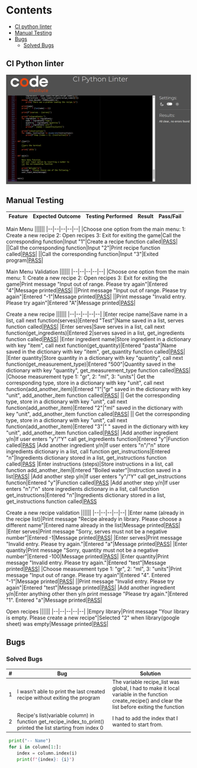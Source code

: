 # Contents 

* [CI python linter](#jshint)
* [Manual Testing](#manual-testing)
* [Bugs](#bugs)
  * [Solved Bugs](#solved-bugs)

## CI Python linter
![](/documentation/images/testing/pep8_linter.png)

## Manual Testing

|Feature|Expected Outcome|Testing Performed|Result|Pass/Fail|
|--|--|--|--|--|

Main Menu
||||||
|--|--|--|--|--|
|Choose one option from the main menu: 1: Create a new recipe 2: Open recipes 3: Exit for exiting the game|Call the corresponding function|Input "1"|Create a recipe function called|[PASS](/documentation/images/features/recipe_name.png)|
||Call the corresponding function|Input "2"|Print recipe function called|[PASS](/documentation/images/features/recipes_library.png)|
||Call the corresponding function|Input "3"|Exited program|[PASS](/documentation/images/testing/exit.gif)|

Main Menu Validation
||||||
|--|--|--|--|--|
|Choose one option from the main menu: 1: Create a new recipe 2: Open recipes 3: Exit for exiting the game|Print message "Input out of range. Please try again"|Entered "4"|Message printed|[PASS](/documentation/images/testing/user_input_name.png)|
||Print message "Input out of range. Please try again"|Entered "-1"|Message printed|[PASS](/documentation/images/testing/user_input_validation_menu_negative.png)|
||Print message "Invalid entry. Please try again"|Entered "A"|Message printed|[PASS](/documentation/images/testing/user_input_validation_main_string.png)|

Create a new recipe
||||||
|--|--|--|--|--|
|Enter recipe name|Save name in a list, call next function(serves)|Entered "Test"|Name saved in a list, serves function called|[PASS](/)|
|Enter serves|Save serves in a list, call next function(get_ingredients)|Entered 2|serves saved in a list, get_ingredients function called|[PASS](/documentation/images/features/serves.png)|
|Enter ingredient name|Store ingredient in a dictionary with key "item", call next function(get_quantity)|Entered "pasta"|Name saved in the dictionary with key "item", get_quantity function called|[PASS](/documentation/images/features/ingredient_quantity_measurement_type.png)|
|Enter quantity|Store quantity in a dictionary with key "quantity", call next function(get_measurement_type)|Entered "500"|Quantity saved in the dictionary with key "quantity", get_measurement_type function called|[PASS](/documentation/images/features/ingredient_quantity_measurement_type.png)|
|Choose measurement type 1: "gr", 2: "ml", 3: "units"| Get the corresponding type, store in a dictionary with key "unit", call next function(add_another_item)|Entered "1"|"gr" saved in the dictionary with key "unit", add_another_item function called|[PASS](/documentation/images/features/ingredient_quantity_measurement_type.png)|
|| Get the corresponding type, store in a dictionary with key "unit", call next function(add_another_item)|Entered "2"|"ml" saved in the dictionary with key "unit", add_another_item function called|[PASS](/documentation/images/testing/validation_measurement_type_ml.png)|
|| Get the corresponding type, store in a dictionary with key "unit", call next function(add_another_item)|Entered "3"|" " saved in the dictionary with key "unit", add_another_item function called|[PASS](/documentation/images/testing/validation_measurement_type_units.png)|
|Add another ingredient y/n|If user enters "y"/"Y" call get_ingredients function|Entered "y"|Function called|[PASS](/documentation/images/testing/validation_add_another_item_y.png)
|Add another ingredient y/n|If user enters "n"/"n" store ingredients dictionary in a list, call function get_instructions|Entered "n"|Ingredients dictionary stored in a list, get_instructions function called|[PASS](/documentation/images/testing/validation_add_another_item_n.png)
|Enter instructions (steps)|Store instructions in a list, call function add_another_item|Entered "Boiled water"|Instruction saved in a list|[PASS](/documentation/images/features/instructions_steps.png)|
|Add another step y/n|If user enters "y"/"Y" call get_instructions function|Entered "y"|Function called|[PASS](/documentation/images/features/instructions_steps.png)
|Add another step y/n|If user enters "n"/"n" store ingredients dictionary in a list, call function get_instructions|Entered "n"|Ingredients dictionary stored in a list, get_instructions function called|[PASS](/documentation/images/features/recipe_finished.png)

Create a new recipe validation
||||||
|--|--|--|--|--|
|Enter name (already in the recipe list)|Print message "Recipe already in library. Please choose a different name"|Entered name already in the list|Message printed|[PASS](/documentation/images/testing/check_same_name_recipe.png)|
|Enter serves|Print message "Sorry, serves must not be a negative number"|Entered -1|Message printed|[PASS](/documentation/images/testing/user_input_validation_serves_test.png)|
|Enter serves|Print message "Invalid entry. Please try again."|Entered "a"|Message printed|[PASS](/documentation/images/testing/user_input_validation_serves_test.png)|
|Enter quantity|Print message "Sorry, quantity must not be a negative number"|Entered -100|Message printed|[PASS](/documentation/images/testing/user_input_validation_quantity.png)|
|Enter quantity|Print message "Invalid entry. Please try again."|Entered "test"|Message printed|[PASS](/documentation/images/testing/user_input_validation_quantity.png)|
|Choose measurement type 1: "gr", 2: "ml", 3: "units"|Print message "Input out of range. Please try again"|Entered "4". Entered "-1"|Message printed|[PASS](/documentation/images/testing/validation_measurement_type_int.png)|
||Print message "Invalid entry. Please try again"|Entered "test"|Message printed|[PASS](/documentation/images/testing/user_input_validation_measurement_type.png)|
|Add another ingredient y/n|Enter anything other then y/n print message "Please try again."|Entered "1". Entered "a"|Message printed|[PASS](/documentation/images/testing/user_input_validation_add_another_item.png)|

Open recipes
||||||
|--|--|--|--|--|
|Empry library|Print message "Your library is empty. Please create a new recipe"|Selected "2" when library(google sheet) was empty|Message printed|[PASS](/documentation/images/features/test_empty_list.png)|

## Bugs

### Solved Bugs
|#|Bug|Solution|
|--|--|--|
|1|I wasn't able to print the last created recipe without exiting the program|The variable recipe_list was global, I had to make it local variable in the function create_recipe() and clear the list before exiting the function|
|2| Recipe's list(variable column) in function get_recipe_index_to_print() printed the list starting from index 0|I had to add the index that I wanted to start from.
``` python
 print("-- Name")
 for i in column[1:]:
    index = column.index(i)
    print(f"{index}: {i}")
```
